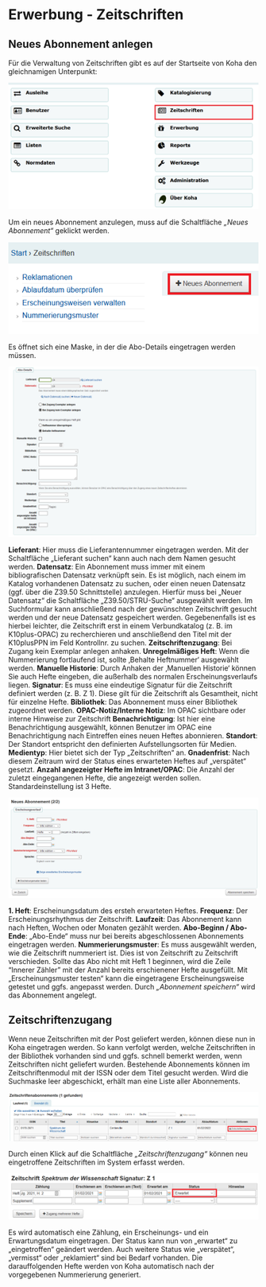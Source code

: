 
# Erwerbung - Zeitschriften
## Neues Abonnement anlegen
Für die Verwaltung von Zeitschriften gibt es auf der Startseite von Koha den gleichnamigen Unterpunkt:

![Übersicht Zeitschriften](../Images/EW_zsuebers.PNG)

 
Um ein neues Abonnement anzulegen, muss auf die Schaltfläche *„Neues Abonnement“* geklickt werden.

![Neues Abonnement](../Images/EW_zsaboneu.PNG)

 
Es öffnet sich eine Maske, in der die Abo-Details eingetragen werden müssen.

![Maske Abo-Details](../Images/EW_zsabodetails.PNG)

 
**Lieferant**: Hier muss die Lieferantennummer eingetragen werden. Mit der Schaltfläche „Lieferant suchen“ kann auch nach dem Namen gesucht werden.
**Datensatz**: Ein Abonnement muss immer mit einem bibliografischen Datensatz verknüpft sein. Es ist möglich, nach einem im Katalog vorhandenen Datensatz zu suchen, oder einen neuen Datensatz (ggf. über die Z39.50 Schnittstelle) anzulegen. Hierfür muss bei „Neuer Datensatz“ die Schaltfläche „Z39.50/STRU-Suche“ ausgewählt werden. Im Suchformular kann anschließend nach der gewünschten Zeitschrift gesucht werden und der neue Datensatz gespeichert werden. Gegebenenfalls ist es hierbei leichter, die Zeitschrift erst in einem Verbundkatalog (z. B. im K10plus-OPAC) zu recherchieren und anschließend den Titel mit der K10plusPPN im Feld Kontrollnr. zu suchen.
**Zeitschriftenzugang**: Bei Zugang kein Exemplar anlegen anhaken.
**Unregelmäßiges Heft**: Wenn die Nummerierung fortlaufend ist, sollte ‚Behalte Heftnummer‘ ausgewählt werden.
**Manuelle Historie**: Durch Anhaken der ‚Manuellen Historie‘ können Sie auch Hefte eingeben, die außerhalb des normalen Erscheinungsverlaufs liegen.
**Signatur**: Es muss eine eindeutige Signatur für die Zeitschrift definiert werden (z. B. Z 1). Diese gilt für die Zeitschrift als Gesamtheit, nicht für einzelne Hefte.
**Bibliothek**: Das Abonnement muss einer Bibliothek zugeordnet werden.
**OPAC-Notiz/Interne Notiz**: Im OPAC sichtbare oder interne Hinweise zur Zeitschrift
**Benachrichtigung**: Ist hier eine Benachrichtigung ausgewählt, können Benutzer im OPAC eine Benachrichtigung nach Eintreffen eines neuen Heftes abonnieren.
**Standort**: Der Standort entspricht den definierten Aufstellungsorten für Medien.
**Medientyp**: Hier bietet sich der Typ „Zeitschriften“ an.
**Gnadenfrist**: Nach diesem Zeitraum wird der Status eines erwarteten Heftes auf „verspätet“ gesetzt.
**Anzahl angezeigter Hefte im Intranet/OPAC**: Die Anzahl der zuletzt eingegangenen Hefte, die angezeigt werden sollen. Standardeinstellung ist 3 Hefte.

![Abonnement-Details](../Images/EW_zsabomaske.PNG)

 
**1. Heft**: Erscheinungsdatum des ersteh erwarteten Heftes.
**Frequenz**: Der Erscheinungsrhythmus der Zeitschrift. 
**Laufzeit**: Das Abonnement kann nach Heften, Wochen oder Monaten gezählt werden.
**Abo-Beginn / Abo-Ende**: „Abo-Ende“ muss nur bei bereits abgeschlossenen Abonnements eingetragen werden.
**Nummerierungsmuster**: Es muss ausgewählt werden, wie die Zeitschrift nummeriert ist. Dies ist von Zeitschrift zu Zeitschrift verschieden. Sollte das Abo nicht mit Heft 1 beginnen, wird die Zeile “Innerer Zähler” mit der Anzahl bereits erschienener Hefte ausgefüllt. Mit „Erscheinungsmuster testen“ kann die eingetragene Erscheinungsweise getestet und ggfs. angepasst werden.
Durch *„Abonnement speichern“* wird das Abonnement angelegt.
 
## Zeitschriftenzugang
Wenn neue Zeitschriften mit der Post geliefert werden, können diese nun in Koha eingetragen werden. So kann verfolgt werden, welche Zeitschriften in der Bibliothek vorhanden sind und ggfs. schnell bemerkt werden, wenn Zeitschriften nicht geliefert wurden.
Bestehende Abonnements können im Zeitschriftenmodul mit der ISSN oder dem Titel gesucht werden. Wird die Suchmaske leer abgeschickt, erhält man eine Liste aller Abonnements.

![Trefferliste Abonnements](../Images/EW_zsaboliste.PNG)

 
Durch einen Klick auf die Schaltfläche *„Zeitschriftenzugang“* können neu eingetroffene Zeitschriften im System erfasst werden.

![Zeitschriftenzugang eintragen](../Images/EW_zszugang.PNG)

 
Es wird automatisch eine Zählung, ein Erscheinungs- und ein Erwartungsdatum eingetragen. Der Status kann nun von „erwartet“ zu „eingetroffen“ geändert werden. Auch weitere Status wie „verspätet“, „vermisst“ oder „reklamiert“ sind bei Bedarf vorhanden. Die darauffolgenden Hefte werden von Koha automatisch nach der vorgegebenen Nummerierung generiert.

 
